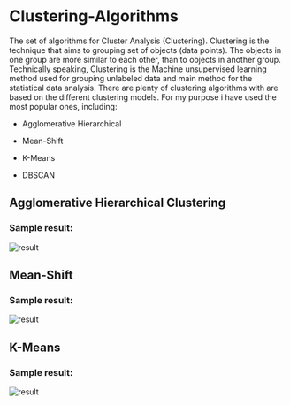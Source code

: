 # Clustering-Algorithms

The set of algorithms for Cluster Analysis (Clustering). Clustering is the technique that aims to grouping set of objects (data points). The objects in one group are more similar to each other, than to objects in another group. Technically speaking, Clustering is the Machine unsupervised learning method used for grouping unlabeled data and main method for the statistical data analysis. There are plenty of clustering algorithms with are based on the different clustering models. For my purpose i have used the most popular ones, including:

- Agglomerative Hierarchical

- Mean-Shift

- K-Means

- DBSCAN

## Agglomerative Hierarchical Clustering
### Sample result:
![result](https://user-images.githubusercontent.com/44844566/194780248-618eb6ce-d06c-4d50-9cbc-66e3778f630b.gif)

## Mean-Shift
### Sample result:
![result](https://user-images.githubusercontent.com/44844566/194863746-84952ec3-5522-4711-b199-68106a99ef8f.gif)

## K-Means
### Sample result:
![result](https://user-images.githubusercontent.com/44844566/194782946-6e3752e3-0f7a-487b-ac9f-1a94f2b6907c.gif)

